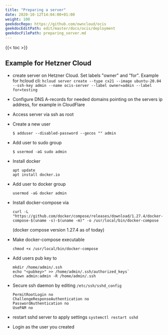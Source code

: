 ```yaml
---
title: "Preparing a server"
date: 2020-10-12T14:04:00+01:00
weight: 100
geekdocRepo: https://github.com/owncloud/ocis
geekdocEditPath: edit/master/docs/ocis/deployment
geekdocFilePath: preparing_server.md
---
```


{{< toc >}}


## Example for Hetzner Cloud
* create server on Hetzner Cloud. Set labels "owner" and "for". Example for hcloud cli:
`hcloud server create --type cx21 --image ubuntu-20.04 --ssh-key admin --name ocis-server --label owner=admin --label for=testing` 

* Configure DNS A-records for needed domains pointing on the servers ip address, for example in CloudFlare

* Access server via ssh as root

* Create a new user

  `$ adduser --disabled-password --gecos "" admin`

* Add user to sudo group

  `$ usermod -aG sudo admin`

* Install docker

  ```
  apt update
  apt install docker.io
  ```

* Add user to docker group

  `usermod -aG docker admin`

* Install docker-compose via

  `curl -L "https://github.com/docker/compose/releases/download/1.27.4/docker-compose-$(uname -s)-$(uname -m)" -o /usr/local/bin/docker-compose`

  (docker compose version 1.27.4 as of today)
* Make docker-compose executable

  `chmod +x /usr/local/bin/docker-compose`


* Add users pub key to 
    ```
    mkdir /home/admin/.ssh
    echo "<pubkey>" >> /home/admin/.ssh/authorized_keys`
    chown admin:admin -R /home/admin/.ssh
    ```

* Secure ssh daemon by editing `/etc/ssh/sshd_config`
    ```
    PermitRootLogin no
    ChallengeResponseAuthentication no
    PasswordAuthentication no
    UsePAM no
    ```

* restart sshd server to apply settings `systemctl restart sshd`

* Login as the user you created
